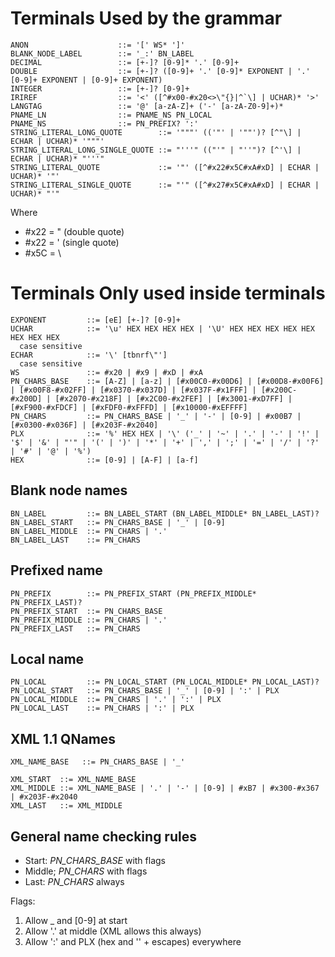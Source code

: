 Terminals Used by the grammar
=============================

    ANON                    ::= '[' WS* ']'
    BLANK_NODE_LABEL        ::= '_:' BN_LABEL
    DECIMAL                 ::= [+-]? [0-9]* '.' [0-9]+
    DOUBLE                  ::= [+-]? ([0-9]+ '.' [0-9]* EXPONENT | '.' [0-9]+ EXPONENT | [0-9]+ EXPONENT)
    INTEGER                 ::= [+-]? [0-9]+
    IRIREF                  ::= '<' ([^#x00-#x20<>\"{}|^`\] | UCHAR)* '>'
    LANGTAG                 ::= '@' [a-zA-Z]+ ('-' [a-zA-Z0-9]+)*
    PNAME_LN                ::= PNAME_NS PN_LOCAL
    PNAME_NS                ::= PN_PREFIX? ':'
    STRING_LITERAL_LONG_QUOTE        ::= '"""' (('"' | '""')? [^"\] | ECHAR | UCHAR)* '"""'
    STRING_LITERAL_LONG_SINGLE_QUOTE ::= "'''" (("'" | "''")? [^'\] | ECHAR | UCHAR)* "'''"
    STRING_LITERAL_QUOTE             ::= '"' ([^#x22#x5C#xA#xD] | ECHAR | UCHAR)* '"'
    STRING_LITERAL_SINGLE_QUOTE      ::= "'" ([^#x27#x5C#xA#xD] | ECHAR | UCHAR)* "'"

Where

  * #x22 = " (double quote)
  * #x22 = ' (single quote)
  * #x5C = \


Terminals Only used inside terminals
====================================

    EXPONENT         ::= [eE] [+-]? [0-9]+
    UCHAR            ::= '\u' HEX HEX HEX HEX | '\U' HEX HEX HEX HEX HEX HEX HEX HEX
      case sensitive
    ECHAR            ::= '\' [tbnrf\"']
      case sensitive
    WS               ::= #x20 | #x9 | #xD | #xA
    PN_CHARS_BASE    ::= [A-Z] | [a-z] | [#x00C0-#x00D6] | [#x00D8-#x00F6] | [#x00F8-#x02FF] | [#x0370-#x037D] | [#x037F-#x1FFF] | [#x200C-#x200D] | [#x2070-#x218F] | [#x2C00-#x2FEF] | [#x3001-#xD7FF] | [#xF900-#xFDCF] | [#xFDF0-#xFFFD] | [#x10000-#xEFFFF]
    PN_CHARS         ::= PN_CHARS_BASE | '_' | '-' | [0-9] | #x00B7 | [#x0300-#x036F] | [#x203F-#x2040]
    PLX              ::= '%' HEX HEX | '\' ('_' | '~' | '.' | '-' | '!' | '$' | '&' | "'" | '(' | ')' | '*' | '+' | ',' | ';' | '=' | '/' | '?' | '#' | '@' | '%')
    HEX              ::= [0-9] | [A-F] | [a-f]

Blank node names
----------------

    BN_LABEL         ::= BN_LABEL_START (BN_LABEL_MIDDLE* BN_LABEL_LAST)?
    BN_LABEL_START   ::= PN_CHARS_BASE | '_' | [0-9]
    BN_LABEL_MIDDLE  ::= PN_CHARS | '.'
    BN_LABEL_LAST    ::= PN_CHARS

Prefixed name
-------------

    PN_PREFIX        ::= PN_PREFIX_START (PN_PREFIX_MIDDLE* PN_PREFIX_LAST)?
    PN_PREFIX_START  ::= PN_CHARS_BASE
    PN_PREFIX_MIDDLE ::= PN_CHARS | '.'
    PN_PREFIX_LAST   ::= PN_CHARS

Local name
----------

    PN_LOCAL         ::= PN_LOCAL_START (PN_LOCAL_MIDDLE* PN_LOCAL_LAST)?
    PN_LOCAL_START   ::= PN_CHARS_BASE | '_' | [0-9] | ':' | PLX
    PN_LOCAL_MIDDLE  ::= PN_CHARS | '.' | ':' | PLX
    PN_LOCAL_LAST    ::= PN_CHARS | ':' | PLX


XML 1.1 QNames
--------------

    XML_NAME_BASE   ::= PN_CHARS_BASE | '_'

    XML_START  ::= XML_NAME_BASE
	XML_MIDDLE ::= XML_NAME_BASE | '.' | '-' | [0-9] | #xB7 | #x300-#x367 | #x203F-#x2040
	XML_LAST   ::= XML_MIDDLE


General name checking rules
---------------------------

   * Start: *PN_CHARS_BASE* with flags
   * Middle; *PN_CHARS* with flags
   * Last: *PN_CHARS* always

Flags:
   1. Allow _ and [0-9] at start
   2. Allow '.' at middle (XML allows this always)
   3. Allow ':' and PLX (hex and '\' + escapes) everywhere
